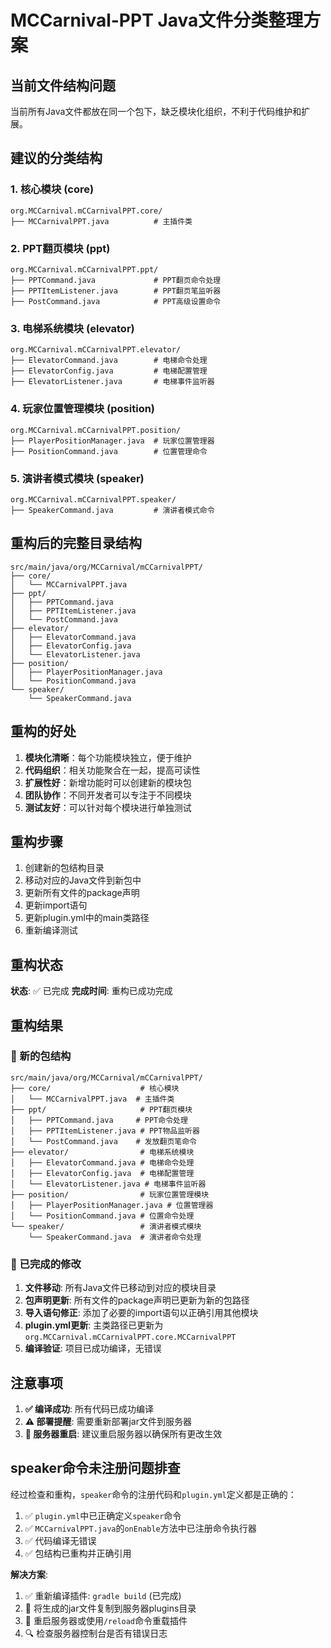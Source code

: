 # MCCarnival-PPT Java文件分类整理方案

## 当前文件结构问题
当前所有Java文件都放在同一个包下，缺乏模块化组织，不利于代码维护和扩展。

## 建议的分类结构

### 1. 核心模块 (core)
```
org.MCCarnival.mCCarnivalPPT.core/
├── MCCarnivalPPT.java          # 主插件类
```

### 2. PPT翻页模块 (ppt)
```
org.MCCarnival.mCCarnivalPPT.ppt/
├── PPTCommand.java             # PPT翻页命令处理
├── PPTItemListener.java        # PPT翻页笔监听器
├── PostCommand.java            # PPT高级设置命令
```

### 3. 电梯系统模块 (elevator)
```
org.MCCarnival.mCCarnivalPPT.elevator/
├── ElevatorCommand.java        # 电梯命令处理
├── ElevatorConfig.java         # 电梯配置管理
├── ElevatorListener.java       # 电梯事件监听器
```

### 4. 玩家位置管理模块 (position)
```
org.MCCarnival.mCCarnivalPPT.position/
├── PlayerPositionManager.java  # 玩家位置管理器
├── PositionCommand.java        # 位置管理命令
```

### 5. 演讲者模式模块 (speaker)
```
org.MCCarnival.mCCarnivalPPT.speaker/
├── SpeakerCommand.java         # 演讲者模式命令
```

## 重构后的完整目录结构

```
src/main/java/org/MCCarnival/mCCarnivalPPT/
├── core/
│   └── MCCarnivalPPT.java
├── ppt/
│   ├── PPTCommand.java
│   ├── PPTItemListener.java
│   └── PostCommand.java
├── elevator/
│   ├── ElevatorCommand.java
│   ├── ElevatorConfig.java
│   └── ElevatorListener.java
├── position/
│   ├── PlayerPositionManager.java
│   └── PositionCommand.java
└── speaker/
    └── SpeakerCommand.java
```

## 重构的好处

1. **模块化清晰**：每个功能模块独立，便于维护
2. **代码组织**：相关功能聚合在一起，提高可读性
3. **扩展性好**：新增功能时可以创建新的模块包
4. **团队协作**：不同开发者可以专注于不同模块
5. **测试友好**：可以针对每个模块进行单独测试

## 重构步骤

1. 创建新的包结构目录
2. 移动对应的Java文件到新包中
3. 更新所有文件的package声明
4. 更新import语句
5. 更新plugin.yml中的main类路径
6. 重新编译测试

## 重构状态

**状态**: ✅ 已完成
**完成时间**: 重构已成功完成

## 重构结果

### 📁 新的包结构
```
src/main/java/org/MCCarnival/mCCarnivalPPT/
├── core/                    # 核心模块
│   └── MCCarnivalPPT.java  # 主插件类
├── ppt/                     # PPT翻页模块
│   ├── PPTCommand.java     # PPT命令处理
│   ├── PPTItemListener.java # PPT物品监听器
│   └── PostCommand.java    # 发放翻页笔命令
├── elevator/                # 电梯系统模块
│   ├── ElevatorCommand.java # 电梯命令处理
│   ├── ElevatorConfig.java  # 电梯配置管理
│   └── ElevatorListener.java # 电梯事件监听器
├── position/                # 玩家位置管理模块
│   ├── PlayerPositionManager.java # 位置管理器
│   └── PositionCommand.java # 位置命令处理
└── speaker/                 # 演讲者模式模块
    └── SpeakerCommand.java  # 演讲者命令处理
```

### 🔧 已完成的修改

1. **文件移动**: 所有Java文件已移动到对应的模块目录
2. **包声明更新**: 所有文件的package声明已更新为新的包路径
3. **导入语句修正**: 添加了必要的import语句以正确引用其他模块
4. **plugin.yml更新**: 主类路径已更新为`org.MCCarnival.mCCarnivalPPT.core.MCCarnivalPPT`
5. **编译验证**: 项目已成功编译，无错误

## 注意事项

1. **✅ 编译成功**: 所有代码已成功编译
2. **⚠️ 部署提醒**: 需要重新部署jar文件到服务器
3. **🔄 服务器重启**: 建议重启服务器以确保所有更改生效

## speaker命令未注册问题排查

经过检查和重构，`speaker`命令的注册代码和`plugin.yml`定义都是正确的：

1. ✅ `plugin.yml`中已正确定义`speaker`命令
2. ✅ `MCCarnivalPPT.java`的`onEnable`方法中已注册命令执行器
3. ✅ 代码编译无错误
4. ✅ 包结构已重构并正确引用

**解决方案**:
1. ✅ 重新编译插件: `gradle build` (已完成)
2. 🔄 将生成的jar文件复制到服务器plugins目录
3. 🔄 重启服务器或使用`/reload`命令重载插件
4. 🔍 检查服务器控制台是否有错误日志